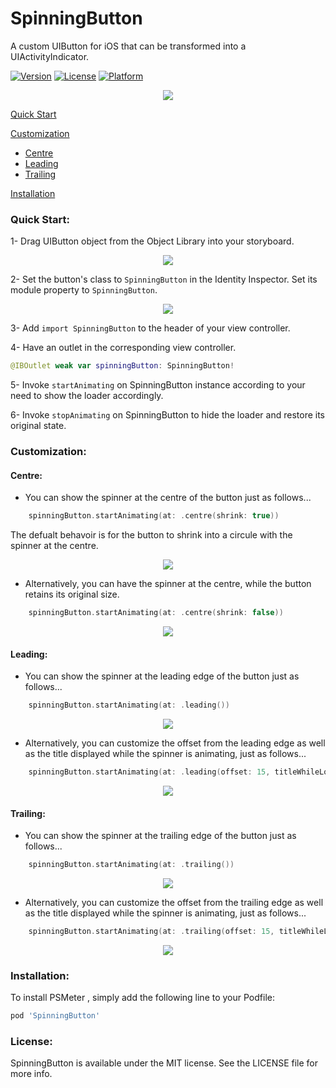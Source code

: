 # SpinningButton
A custom UIButton for iOS that can be transformed into a UIActivityIndicator.

[![Version](https://img.shields.io/cocoapods/v/SpinningButton.svg?style=flat)](https://cocoapods.org/pods/SpinningButton)
[![License](https://img.shields.io/cocoapods/l/SpinningButton.svg?style=flat)](https://cocoapods.org/pods/SpinningButton)
[![Platform](https://img.shields.io/cocoapods/p/SpinningButton.svg?style=flat)](https://cocoapods.org/pods/SpinningButton)

<p align="center">
<img src="https://github.com/baianat/SpinningButton/blob/main/Assets/SpinningButton.gif">
</p>

[Quick Start](#quick-start)

[Customization](#customization)
* [Centre](#centre)
* [Leading](#leading)
* [Trailing](#trailing)


[Installation](#installation)

### Quick Start:

1- Drag UIButton object from the Object Library into your storyboard.
<p align="center">
<img src="https://github.com/baianat/SpinningButton/blob/main/Assets/instruction_0.png">
</p>

2- Set the button's class to `SpinningButton` in the Identity Inspector. Set its module property to `SpinningButton`.

<p align="center">
<img src="https://github.com/baianat/SpinningButton/blob/main/Assets/instruction.png">
</p>


3- Add `import SpinningButton` to the header of your view controller.

4- Have an outlet in the corresponding view controller.
``` swift
@IBOutlet weak var spinningButton: SpinningButton!
```
5- Invoke `startAnimating` on SpinningButton instance according to your need to show the loader accordingly.

6- Invoke `stopAnimating` on SpinningButton to hide the loader and restore its original state.

### Customization:

#### Centre:

* You can show the spinner at the centre of the button just as follows...
``` swift
    spinningButton.startAnimating(at: .centre(shrink: true))
```
The defualt behavoir is for the button to shrink into a circule with the spinner at the centre.

<p align="center">
<img src="https://github.com/baianat/SpinningButton/blob/main/Assets/gifCentreShrinky.gif">
</p>

* Alternatively, you can have the spinner at the centre, while the button retains its original size.
``` swift
    spinningButton.startAnimating(at: .centre(shrink: false))
```


<p align="center">
<img src="https://github.com/baianat/SpinningButton/blob/main/Assets/gifCentreLoading.gif">
</p>

#### Leading:

* You can show the spinner at the leading edge of the button just as follows...
``` swift
    spinningButton.startAnimating(at: .leading())
```

<p align="center">
<img src="https://github.com/baianat/SpinningButton/blob/main/Assets/gifLeading.gif">
</p>

* Alternatively, you can customize the offset from the leading edge as well as the title displayed while the spinner is animating, just as follows...
``` swift
    spinningButton.startAnimating(at: .leading(offset: 15, titleWhileLoading: "Loading"))
```

<p align="center">
<img src="https://github.com/baianat/SpinningButton/blob/main/Assets/gifLeadingWithText.gif">
</p>



#### Trailing:

* You can show the spinner at the trailing edge of the button just as follows...
``` swift
    spinningButton.startAnimating(at: .trailing())
```

<p align="center">
<img src="https://github.com/baianat/SpinningButton/blob/main/Assets/gifTrailing.gif">
</p>

* Alternatively, you can customize the offset from the trailing edge as well as the title displayed while the spinner is animating, just as follows...
``` swift
    spinningButton.startAnimating(at: .trailing(offset: 15, titleWhileLoading: "Loading"))
```

<p align="center">
<img src="https://github.com/baianat/SpinningButton/blob/main/Assets/gifTrailingWithText.gif">
</p>



### Installation:
To install PSMeter , simply add the following line to your Podfile:

```ruby
pod 'SpinningButton'
```

### License:
SpinningButton is available under the MIT license. See the LICENSE file for more info.
